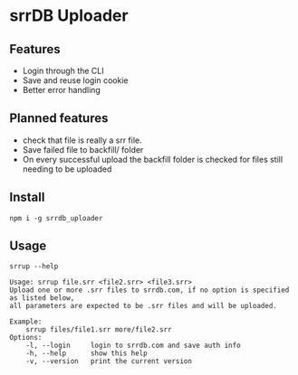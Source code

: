 # srrDB Uploader

## Features

* Login through the CLI
* Save and reuse login cookie
* Better error handling

## Planned features

* check that file is really a srr file.
* Save failed file to backfill/ folder
* On every successful upload the backfill folder is checked for files still needing to be uploaded

## Install

`npm i -g srrdb_uploader`

## Usage

`srrup --help`

```
Usage: srrup file.srr <file2.srr> <file3.srr>
Upload one or more .srr files to srrdb.com, if no option is specified as listed below,
all parameters are expected to be .srr files and will be uploaded.

Example:
    srrup files/file1.srr more/file2.srr
Options:
    -l, --login     login to srrdb.com and save auth info
    -h, --help      show this help
    -v, --version   print the current version
```